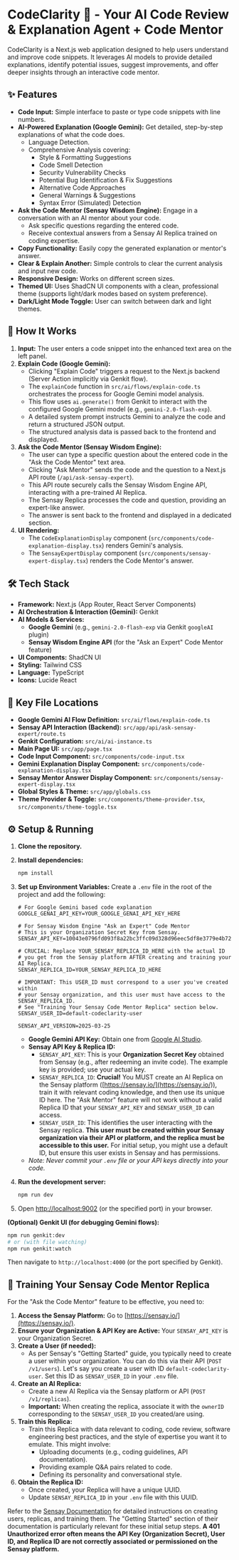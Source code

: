 
# CodeClarity 🧠 - Your AI Code Review & Explanation Agent + Code Mentor

CodeClarity is a Next.js web application designed to help users understand and improve code snippets. It leverages AI models to provide detailed explanations, identify potential issues, suggest improvements, and offer deeper insights through an interactive code mentor.

## ✨ Features

-   **Code Input:** Simple interface to paste or type code snippets with line numbers.
-   **AI-Powered Explanation (Google Gemini):** Get detailed, step-by-step explanations of what the code does.
    -   Language Detection.
    -   Comprehensive Analysis covering:
        -   Style & Formatting Suggestions
        -   Code Smell Detection
        -   Security Vulnerability Checks
        -   Potential Bug Identification & Fix Suggestions
        -   Alternative Code Approaches
        -   General Warnings & Suggestions
        -   Syntax Error (Simulated) Detection
-   **Ask the Code Mentor (Sensay Wisdom Engine):** Engage in a conversation with an AI mentor about your code.
    -   Ask specific questions regarding the entered code.
    -   Receive contextual answers from a Sensay AI Replica trained on coding expertise.
-   **Copy Functionality:** Easily copy the generated explanation or mentor's answer.
-   **Clear & Explain Another:** Simple controls to clear the current analysis and input new code.
-   **Responsive Design:** Works on different screen sizes.
-   **Themed UI:** Uses ShadCN UI components with a clean, professional theme (supports light/dark modes based on system preference).
-   **Dark/Light Mode Toggle:** User can switch between dark and light themes.

## 🚀 How It Works

1.  **Input:** The user enters a code snippet into the enhanced text area on the left panel.
2.  **Explain Code (Google Gemini):**
    -   Clicking "Explain Code" triggers a request to the Next.js backend (Server Action implicitly via Genkit flow).
    -   The `explainCode` function in `src/ai/flows/explain-code.ts` orchestrates the process for Google Gemini model analysis.
    -   This flow uses `ai.generate()` from Genkit to interact with the configured Google Gemini model (e.g., `gemini-2.0-flash-exp`).
    -   A detailed system prompt instructs Gemini to analyze the code and return a structured JSON output.
    -   The structured analysis data is passed back to the frontend and displayed.
3.  **Ask the Code Mentor (Sensay Wisdom Engine):**
    -   The user can type a specific question about the entered code in the "Ask the Code Mentor" text area.
    -   Clicking "Ask Mentor" sends the code and the question to a Next.js API route (`/api/ask-sensay-expert`).
    -   This API route securely calls the Sensay Wisdom Engine API, interacting with a pre-trained AI Replica.
    -   The Sensay Replica processes the code and question, providing an expert-like answer.
    -   The answer is sent back to the frontend and displayed in a dedicated section.
4.  **UI Rendering:**
    -   The `CodeExplanationDisplay` component (`src/components/code-explanation-display.tsx`) renders Gemini's analysis.
    -   The `SensayExpertDisplay` component (`src/components/sensay-expert-display.tsx`) renders the Code Mentor's answer.

## 🛠️ Tech Stack

-   **Framework:** Next.js (App Router, React Server Components)
-   **AI Orchestration & Interaction (Gemini):** Genkit
-   **AI Models & Services:**
    -   **Google Gemini** (e.g., `gemini-2.0-flash-exp` via Genkit `googleAI` plugin)
    -   **Sensay Wisdom Engine API** (for the "Ask an Expert" Code Mentor feature)
-   **UI Components:** ShadCN UI
-   **Styling:** Tailwind CSS
-   **Language:** TypeScript
-   **Icons:** Lucide React

## 🔑 Key File Locations

-   **Google Gemini AI Flow Definition:** `src/ai/flows/explain-code.ts`
-   **Sensay API Interaction (Backend):** `src/app/api/ask-sensay-expert/route.ts`
-   **Genkit Configuration:** `src/ai/ai-instance.ts`
-   **Main Page UI:** `src/app/page.tsx`
-   **Code Input Component:** `src/components/code-input.tsx`
-   **Gemini Explanation Display Component:** `src/components/code-explanation-display.tsx`
-   **Sensay Mentor Answer Display Component:** `src/components/sensay-expert-display.tsx`
-   **Global Styles & Theme:** `src/app/globals.css`
-   **Theme Provider & Toggle:** `src/components/theme-provider.tsx`, `src/components/theme-toggle.tsx`

## ⚙️ Setup & Running

1.  **Clone the repository.**
2.  **Install dependencies:**
    ```bash
    npm install
    ```
3.  **Set up Environment Variables:**
    Create a `.env` file in the root of the project and add the following:
    ```env
    # For Google Gemini based code explanation
    GOOGLE_GENAI_API_KEY=YOUR_GOOGLE_GENAI_API_KEY_HERE

    # For Sensay Wisdom Engine "Ask an Expert" Code Mentor
    # This is your Organization Secret Key from Sensay.
    SENSAY_API_KEY=10043e0796fd093f8a22bc3ffc09d328d96eec5df8e3779e4b7217c7e184a5eb
    
    # CRUCIAL: Replace YOUR_SENSAY_REPLICA_ID_HERE with the actual ID 
    # you get from the Sensay platform AFTER creating and training your AI Replica.
    SENSAY_REPLICA_ID=YOUR_SENSAY_REPLICA_ID_HERE 
    
    # IMPORTANT: This USER_ID must correspond to a user you've created within
    # your Sensay organization, and this user must have access to the SENSAY_REPLICA_ID.
    # See "Training Your Sensay Code Mentor Replica" section below.
    SENSAY_USER_ID=default-codeclarity-user 
    
    SENSAY_API_VERSION=2025-03-25 
    ```
    *   **Google Gemini API Key:** Obtain one from [Google AI Studio](https://aistudio.google.com/app/apikey).
    *   **Sensay API Key & Replica ID:**
        *   `SENSAY_API_KEY`: This is your **Organization Secret Key** obtained from Sensay (e.g., after redeeming an invite code). The example key is provided; use your actual key.
        *   `SENSAY_REPLICA_ID`: **Crucial!** You MUST create an AI Replica on the Sensay platform ([https://sensay.io/](https://sensay.io/)), train it with relevant coding knowledge, and then use its unique ID here. The "Ask Mentor" feature will not work without a valid Replica ID that your `SENSAY_API_KEY` and `SENSAY_USER_ID` can access.
        *   `SENSAY_USER_ID`: This identifies the user interacting with the Sensay replica. **This user must be created within your Sensay organization via their API or platform, and the replica must be accessible to this user.** For initial setup, you might use a default ID, but ensure this user exists in Sensay and has permissions.
    *   *Note: Never commit your `.env` file or your API keys directly into your code.*

4.  **Run the development server:**
    ```bash
    npm run dev
    ```
5.  Open [http://localhost:9002](http://localhost:9002) (or the specified port) in your browser.

**(Optional) Genkit UI (for debugging Gemini flows):**
```bash
npm run genkit:dev
# or (with file watching)
npm run genkit:watch
```
Then navigate to `http://localhost:4000` (or the port specified by Genkit).

## 🧠 Training Your Sensay Code Mentor Replica
For the "Ask the Code Mentor" feature to be effective, you need to:
1.  **Access the Sensay Platform:** Go to [https://sensay.io/](https://sensay.io/).
2.  **Ensure your Organization & API Key are Active:** Your `SENSAY_API_KEY` is your Organization Secret.
3.  **Create a User (if needed):**
    *   As per Sensay's "Getting Started" guide, you typically need to create a user within your organization. You can do this via their API (`POST /v1/users`). Let's say you create a user with ID `default-codeclarity-user`. Set this ID as `SENSAY_USER_ID` in your `.env` file.
4.  **Create an AI Replica:**
    *   Create a new AI Replica via the Sensay platform or API (`POST /v1/replicas`).
    *   **Important:** When creating the replica, associate it with the `ownerID` corresponding to the `SENSAY_USER_ID` you created/are using.
5.  **Train this Replica:**
    *   Train this Replica with data relevant to coding, code review, software engineering best practices, and the style of expertise you want it to emulate. This might involve:
        -   Uploading documents (e.g., coding guidelines, API documentation).
        -   Providing example Q&A pairs related to code.
        -   Defining its personality and conversational style.
6.  **Obtain the Replica ID:**
    *   Once created, your Replica will have a unique UUID.
    *   Update `SENSAY_REPLICA_ID` in your `.env` file with this UUID.

Refer to the [Sensay Documentation](https://docs.sensay.io/) for detailed instructions on creating users, replicas, and training them. The "Getting Started" section of their documentation is particularly relevant for these initial setup steps. **A 401 Unauthorized error often means the API Key (Organization Secret), User ID, and Replica ID are not correctly associated or permissioned on the Sensay platform.**
